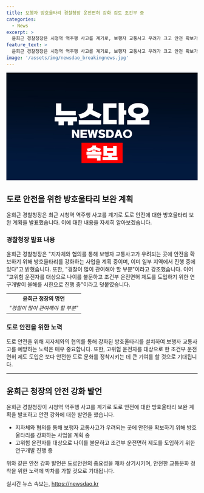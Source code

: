 ```yaml
---
title: 보행자 방호울타리 경찰청장 운전면허 강화 검토 조건부 중
categories:
  - News
excerpt: >
  윤희근 경찰청장은 시청역 역주행 사고를 계기로, 보행자 교통사고 우려가 크고 안전 확보가 필요한 곳에 방호울타리를 강화하는 사업을 계획 중이라고 밝혔습니다. 또한, 나이를 불문하고 조건부 운전면허 제도를 도입하기 위한 연구개발을 진행 중이라고 설명했습니다. 이에 대한 자세한 내용은 아래 링크를 클릭해 확인하세요! #윤희근 #방호울타리 #안전
feature_text: >
  윤희근 경찰청장은 시청역 역주행 사고를 계기로, 보행자 교통사고 우려가 크고 안전 확보가 필요한 곳에 방호울타리를 강화하는 사업을 계획 중이라고 밝혔습니다. 또한, 나이를 불문하고 조건부 운전면허 제도를 도입하기 위한 연구개발을 진행 중이라고 설명했습니다. 이에 대한 자세한 내용은 아래 링크를 클릭해 확인하세요! #윤희근 #방호울타리 #안전
image: '/assets/img/newsdao_breakingnews.jpg'
---
```


<p><img src="/assets/img/newsdao_breakingnews.jpg" alt="cryptoinkorea 속보" /></p>

<h2 data-ke-size="size26">도로 안전을 위한 방호울타리 보완 계획</h2>

<p data-ke-size="size16">윤희근 경찰청장은 최근 시청역 역주행 사고를 계기로 도로 안전에 대한 방호울타리 보완 계획을 발표했습니다. 이에 대한 내용을 자세히 알아보겠습니다.</p>

<h3>경찰청장 발표 내용</h3>

<p data-ke-size="size16">윤희근 경찰청장은 "지자체와 협의를 통해 보행자 교통사고가 우려되는 곳에 안전을 확보하기 위해 방호울타리를 강화하는 사업을 계획 중이며, 이미 일부 지역에서 진행 중에 있다"고 밝혔습니다. 또한, "경찰이 많이 관여해야 할 부분"이라고 강조했습니다. 이어 "고위험 운전자를 대상으로 나이를 불문하고 조건부 운전면허 제도를 도입하기 위한 연구개발이 올해를 시한으로 진행 중"이라고 덧붙였습니다.</p>

<table>
  <tr>
    <td style="text-align: center; height: 17px;"><b>윤희근 청장의 명언</b></td>
  </tr>
  <tr>
    <td><i>"경찰이 많이 관여해야 할 부분"</i></td>
  </tr>
</table>

<h3>도로 안전을 위한 노력</h3>

<p data-ke-size="size16">도로 안전을 위해 지자체와의 협의를 통해 강화된 방호울타리를 설치하여 보행자 교통사고를 예방하는 노력은 매우 중요합니다. 또한, 고위험 운전자를 대상으로 한 조건부 운전면허 제도 도입은 보다 안전한 도로 문화를 정착시키는 데 큰 기여를 할 것으로 기대됩니다.</p>

<hr>

<h2 data-ke-size="size26">윤희근 청장의 안전 강화 발언</h2>

<p data-ke-size="size16">윤희근 경찰청장이 시청역 역주행 사고를 계기로 도로 안전에 대한 방호울타리 보완 계획을 발표하고 안전 강화에 대한 발언을 했습니다.</p>

<ul>
  <li>지자체와 협의를 통해 보행자 교통사고가 우려되는 곳에 안전을 확보하기 위해 방호울타리를 강화하는 사업을 계획 중</li>
  <li>고위험 운전자를 대상으로 나이를 불문하고 조건부 운전면허 제도를 도입하기 위한 연구개발 진행 중</li>
</ul>

<p data-ke-size="size16">위와 같은 안전 강화 발언은 도로안전의 중요성을 재차 상기시키며, 안전한 교통문화 정착을 위한 노력에 박차를 가할 것으로 기대됩니다.</p>
실시간 뉴스 속보는, <a href="https://newsdao.kr" rel="dofollow">https://newsdao.kr</a>


